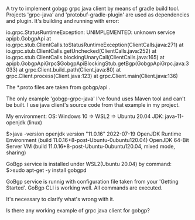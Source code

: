 A try to implement gobgp grpc java client by means of gradle build tool.  
Projects 'grpc-java' and 'protobuf-gradle-plugin' are used as dependencies and plugin.
It's building and running with error:

io.grpc.StatusRuntimeException: UNIMPLEMENTED: unknown service apipb.GobgpApi
at io.grpc.stub.ClientCalls.toStatusRuntimeException(ClientCalls.java:271)
at io.grpc.stub.ClientCalls.getUnchecked(ClientCalls.java:252)
at io.grpc.stub.ClientCalls.blockingUnaryCall(ClientCalls.java:165)
at apipb.GobgpApiGrpc$GobgpApiBlockingStub.getBgp(GobgpApiGrpc.java:3033)
at grpc.Client.build_path(Client.java:80)
at grpc.Client.process(Client.java:123)
at grpc.Client.main(Client.java:136)

The *.proto files are taken from gobgp/api .

The only example 'gobgp-grpc-java' I've found uses Maven tool and can't be built.
I use java client's source code from that example in my project.

My environment:
OS: Windows 10 => WSL2 => Ubuntu 20.04
JDK: java-11-openjdk (linux)

$>java -version
openjdk version "11.0.16" 2022-07-19
OpenJDK Runtime Environment (build 11.0.16+8-post-Ubuntu-0ubuntu120.04)
OpenJDK 64-Bit Server VM (build 11.0.16+8-post-Ubuntu-0ubuntu120.04, mixed mode, sharing)

GoBgp service is installed under WSL2(Ubuntu 20.04) by command:
$>sudo apt-get -y install gobgpd

GoBgp service is runnig with configuration file taken from your 'Getting Started'.
GoBgp CLI is working well. All commands are executed.

It's necessary to clarify what's wrong with it.

Is there any working example of grpc java client for gobgp?
